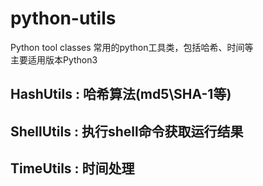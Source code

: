 # python-utils
Python tool classes   常用的python工具类，包括哈希、时间等  
主要适用版本Python3

## HashUtils : 哈希算法(md5\SHA-1等)
## ShellUtils : 执行shell命令获取运行结果
## TimeUtils : 时间处理